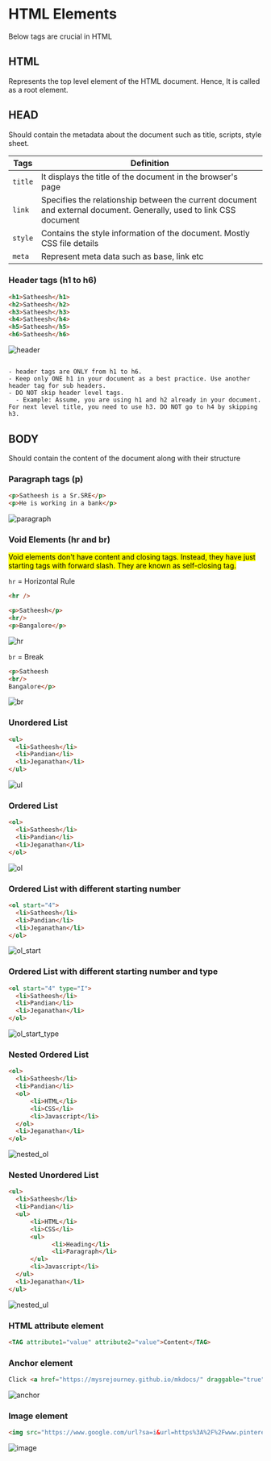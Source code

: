 # HTML Elements 

Below tags are crucial in HTML

## HTML
Represents the top level element of the HTML document.
Hence, It is called as a root element.

## HEAD
Should contain the metadata about the document such as title, scripts, style sheet.
    
| Tags    | Definition                                                                                                          |
|---------|---------------------------------------------------------------------------------------------------------------------|
| `title` | It displays the title of the document in the browser's page                                                         |
| `link`  | Specifies the relationship between the current document and external document. Generally, used to link CSS document |
| `style` | Contains the style information of the document. Mostly CSS file details                                             |
| `meta`  | Represent meta data such as base, link etc                                                                          |


### Header tags (h1 to h6)
```html
<h1>Satheesh</h1>
<h2>Satheesh</h2>
<h3>Satheesh</h3>
<h4>Satheesh</h4>
<h5>Satheesh</h5>
<h6>Satheesh</h6>
```
![header](../assets/header.jpg)

```Remember

- header tags are ONLY from h1 to h6.
- Keep only ONE h1 in your document as a best practice. Use another header tag for sub headers.
- DO NOT skip header level tags. 
  - Example: Assume, you are using h1 and h2 already in your document. For next level title, you need to use h3. DO NOT go to h4 by skipping h3.
```


## BODY
Should contain the content of the document along with their structure

### Paragraph tags (p)

```html
<p>Satheesh is a Sr.SRE</p>
<p>He is working in a bank</p>
```
![paragraph](../assets/paragraph.jpg)

### Void Elements (hr and br)
<mark>Void elements don't have content and closing tags.
Instead, they have just starting tags with forward slash.
They are known as self-closing tag.</mark>

`hr` = Horizontal Rule
```html
<hr /> 
```

```html
<p>Satheesh</p>
<hr/>
<p>Bangalore</p>
```

![hr](../assets/hr.jpg)

`br` = Break  

```html
<p>Satheesh
<br/>
Bangalore</p>
```

![br](../assets/br.jpg)

### Unordered List 

```html
<ul>
  <li>Satheesh</li>
  <li>Pandian</li>
  <li>Jeganathan</li>
</ul>
```

![ul](../assets/ul.jpg)

### Ordered List 

```html
<ol>
  <li>Satheesh</li>
  <li>Pandian</li>
  <li>Jeganathan</li>
</ol>
```

![ol](../assets/ol.jpg)

### Ordered List with different starting number

```html
<ol start="4">
  <li>Satheesh</li>
  <li>Pandian</li>
  <li>Jeganathan</li>
</ol>
```

![ol_start](../assets/ol_start.jpg)

### Ordered List with different starting number and type 

```html
<ol start="4" type="I">
  <li>Satheesh</li>
  <li>Pandian</li>
  <li>Jeganathan</li>
</ol>
```

![ol_start_type](../assets/ol_start_type.jpg)

### Nested Ordered List

```html
<ol>
  <li>Satheesh</li>
  <li>Pandian</li>
  <ol>
      <li>HTML</li>
      <li>CSS</li>
      <li>Javascript</li>
  </ol> 
  <li>Jeganathan</li>
</ol>
```

![nested_ol](../assets/nested_ol.jpg)

### Nested Unordered List 

```html
<ul>
  <li>Satheesh</li>
  <li>Pandian</li>
  <ul>
      <li>HTML</li>
      <li>CSS</li>
      <ul>
            <li>Heading</li>  
            <li>Paragraph</li>  
      </ul>
      <li>Javascript</li>
  </ul> 
  <li>Jeganathan</li>
</ul>
```

![nested_ul](../assets/nested_ul.jpg)

### HTML attribute element 

```html
<TAG attribute1="value" attribute2="value">Content</TAG>
```

### Anchor element

```html
Click <a href="https://mysrejourney.github.io/mkdocs/" draggable="true">here</a> to go to my website
```

![anchor](../assets/anchor.jpg)

### Image element

```html
<img src="https://www.google.com/url?sa=i&url=https%3A%2F%2Fwww.pinterest.com%2Fpin%2Fdistance--332562753704694887%2F&psig=AOvVaw0CNlQL4Yy96-OPGQZnz6AU&ust=1694255809398000&source=images&cd=vfe&opi=89978449&ved=0CBAQjRxqFwoTCIjnn-_omoEDFQAAAAAdAAAAABAJ">
```

![image](../assets/img.jpg)
